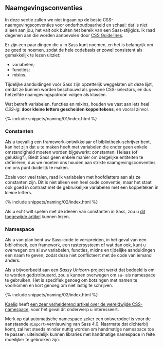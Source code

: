 
## Naamgevingsconventies

In deze sectie zullen we niet ingaan op de beste CSS-naamgevingsconventies voor onderhoudbaarheid en schaal; dat is niet alleen aan jou, het valt ook buiten het bereik van een Sass-stijlgids. Ik raad degenen aan die worden aanbevolen door [CSS Guidelines](https://cssguidelin.es/#naming-conventions).

Er zijn een paar dingen die u in Sass kunt noemen, en het is belangrijk om ze goed te noemen, zodat de hele codebasis er zowel consistent als gemakkelijk te lezen uitziet:

* variabelen;
* functies;
* mixins.

Tijdelijke aanduidingen voor Sass zijn opzettelijk weggelaten uit deze lijst, omdat ze kunnen worden beschouwd als gewone CSS-selectors, en dus hetzelfde naamgevingspatroon volgen als klassen.

Wat betreft variabelen, functies en mixins, houden we vast aan iets heel *CSS-ig*: **door kleine letters gescheiden koppeltekens**, en vooral zinvol.

{% include snippets/naming/01/index.html %}

### Constanten

Als u toevallig een framework-ontwikkelaar of bibliotheek-schrijver bent, kan het zijn dat u te maken heeft met variabelen die onder geen enkele omstandigheid moeten worden bijgewerkt: constanten. Helaas (of gelukkig?), Biedt Sass geen enkele manier om dergelijke entiteiten te definiëren, dus we moeten ons houden aan strikte naamgevingsconventies om ons punt duidelijk te maken.

Zoals voor veel talen, raad ik variabelen met hoofdletters aan als ze constanten zijn. Dit is niet alleen een heel oude conventie, maar het staat ook goed in contrast met de gebruikelijke variabelen met een koppelteken in kleine letters.

{% include snippets/naming/02/index.html %}

Als u echt wilt spelen met de ideeën van constanten in Sass, zou u [dit toegewijde artikel](https://www.sitepoint.com/dealing-constants-sass/) kunnen lezen.

### Namespace

Als u van plan bent uw Sass-code te verspreiden, in het geval van een bibliotheek, een framework, een rastersysteem of wat dan ook, kunt u overwegen om al uw variabelen, functies, mixins en tijdelijke aanduidingen een naam te geven, zodat deze niet conflicteert met de code van iemand anders.

Als u bijvoorbeeld aan een *Sassy Unicorn*-project werkt dat bedoeld is om te worden gedistribueerd, zou u kunnen overwegen om `su-` als namespace te gebruiken. Het is specifiek genoeg om botsingen met namen te voorkomen en kort genoeg om niet lastig te schrijven.

{% include snippets/naming/03/index.html %}

[Kaelig](https://kaelig.fr) heeft [een zeer verhelderend artikel over de wereldwijde CSS-namespace](https://blog.kaelig.fr/post/44554267597/please-respect-the-global-css-namespace), voor het geval dit onderwerp u interesseert.

<div class="note">
  <p>Merk op dat automatische namespace zeker een ontwerpdoel is voor de aanstaande <code>@import</code>-vernieuwing van Sass 4.0. Naarmate dat dichterbij komt, zal het steeds minder nuttig worden om handmatige namespace toe te passen; uiteindelijk kunnen libraries met handmatige namespace in feite moeilijker te gebruiken zijn.</p>
</div>
